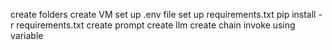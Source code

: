 create folders
create VM 
set up .env file
set up requirements.txt
pip install -r requirements.txt
create prompt
create llm
create chain
invoke using variable
